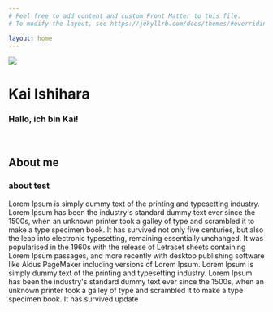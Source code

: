 ```yaml
---
# Feel free to add content and custom Front Matter to this file.
# To modify the layout, see https://jekyllrb.com/docs/themes/#overriding-theme-defaults

layout: home
---
```


<div class="home-info-container">
	<div class="home-img-container">
		<img style="max-width: 120%;" src="/images/kai-profile.png">
	</div>
	<div class="home-info-text">
		<h1>Kai Ishihara</h1>
		<h3 style="font-weight: 0;">Hallo, ich bin Kai!</h3>
	</div>
</div><br>

## About me
### about test
Lorem Ipsum is simply dummy text of the printing and typesetting industry. Lorem Ipsum has been the industry's standard dummy text ever since the 1500s, when an unknown printer took a galley of type and scrambled it to make a type specimen book. It has survived not only five centuries, but also the leap into electronic typesetting, remaining essentially unchanged. It was popularised in the 1960s with the release of Letraset sheets containing Lorem Ipsum passages, and more recently with desktop publishing software like Aldus PageMaker including versions of Lorem Ipsum.
Lorem Ipsum is simply dummy text of the printing and typesetting industry. Lorem Ipsum has been the industry's standard dummy text ever since the 1500s, when an unknown printer took a galley of type and scrambled it to make a type specimen book. It has survived update
